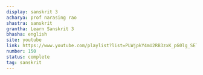 ```yaml
---
display: sanskrit 3
acharya: prof narasing rao
shastra: sanskrit
grantha: Learn Sanskrit 3
bhasha: english
site: youtube
link: https://www.youtube.com/playlist?list=PLWjpkY4mU2RB3zxK_pG0lg_SET0FsPF6N
number: 150
status: complete
tag: sanskrit
---
```


